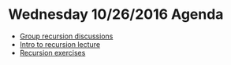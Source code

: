 # Wednesday 10/26/2016 Agenda

- [Group recursion discussions](https://docs.google.com/forms/d/e/1FAIpQLScOkIE8Pbl-DnRGbgzBTdlE6H33XmxOUSd6_elECuTllHp5-Q/viewform)
- [Intro to recursion lecture](../lessons/recursion/README.md)
- [Recursion exercises](../lessons/recursion/recursion-exercises.md)

